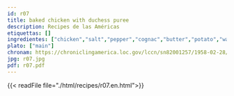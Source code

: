 ```yaml
---
id: r07
title: baked chicken with duchess puree
description: Recipes de las Américas
etiquettas: []
ingredientes: ["chicken","salt","pepper","cognac","butter","potato","water","nutmeg","egg","cream","cheese"]
plato: ["main"]
chronam: https://chroniclingamerica.loc.gov/lccn/sn82001257/1958-02-28/ed-1/seq-5/
jpg: r07.jpg
pdf: r07.pdf
---
```


{{< readFile file="./html/recipes/r07.en.html">}}